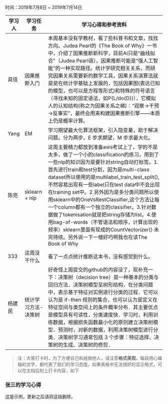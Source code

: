 时间：2019年7月8日 ~ 2019年7月14日

学习人|学习任务|学习心得和参考资料
------ | ------ | ------ 
具信 | 因果推断入门 | 本周基本没有学教材，看了些科普书和文章，找找方向。Judea Pearl的《The Book of Why》一书中，介绍了因果推断新科学，目前AI只是“曲线拟合”（Judea Pearl语），因果推断可能是“强人工智能”的一种实现路径。统计学研究相关关系，而研究因果关系需要新的数学工具，因果关系演算法就是是在统计学基础上发展的，包括因果图(表达已知的模型，也可以是方程等形式)和特殊的符号语言（寻找未知的固定语法，如P(L/do(D))），它模拟人的认知结构(称之为因果关系之梯)：“观察→干预→反事实”，最终会用来构建因果推断引擎——本质上仍是概率计算。
Yang | EM | 学习期望最大化算法框架，引入隐变量，助于解决问题。分为两步，E 步求期望，M 步求最大化。
陈亮 | sklearn + nlp | 这周主要精力都放到准备aws考试上了，学的不是太多，做了一个小的classification的练习，用到了一些nlp的知识因为是要针对string自动打标签。1.首先进行train和test分割，因为是multi-class dataset所以使用的是multilabel_train_test_split(),不然容易出现有一些label只在test data中不会出现在training set中。2.另外因为是多分类问题所以使用sklearn中的OneVsRestClassifier,这个方法让每一个column都有一个独立的classifier。3.针对数据做了tokenisation就是把string存储为list。4.使用bag-of-words（不管语法和顺序，计算出现的频率）sklearn里面有现成的CountVectorizer() 未完待续。另外说一下一楼好巧啊我也在读The Book of Why
333|这周没干什么|看了一点点统计推断这本书，没有感觉到什么。
杨建民|统计学习方法-决策树|好奇怪上周提交的github的内容没了，现补充一下：决策树（decision tree）是一种基本的分类与回归方法．决策树模型呈树形结构，在分类问题中，表示基于特征对实例进行分类的过程．它可以认为是 if-then 规则的集合，也可以认为是定义在特征空间与类空间上的条件概率分布．其主要优点是模型具有可读性，分类速度快．学习时，利用训练数据，根据损失函数最小化的原则建立决策树模型．预测时，对新的数据，利用决策树模型进行分类．决策树学习通常包括 3 个步骤：特征选择、决策树的生成、决策树的修剪．

> 注：大家打卡时，为了方便自己和拯救他人，请注意**格式美观**，每段用心编辑的文字，都代表了我们的学习态度。如果表格中无法很好的显示格式，可以在文档后附上打卡内容，如下

### 张三的学习心得
这是示例，更新之后请将这段删除。
